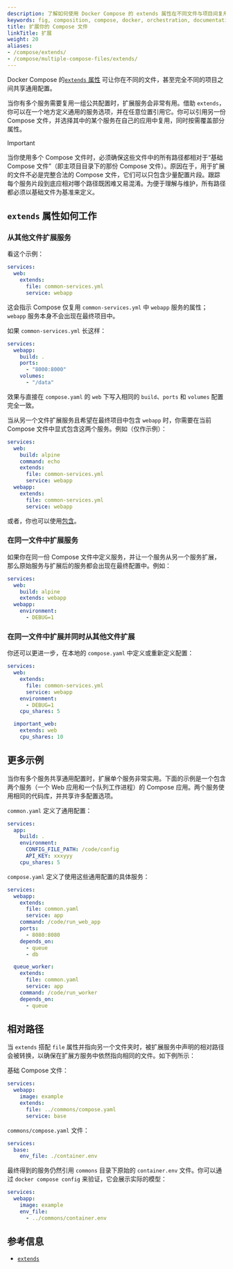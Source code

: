 ```yaml
---
description: 了解如何使用 Docker Compose 的 extends 属性在不同文件与项目间复用服务配置。
keywords: fig, composition, compose, docker, orchestration, documentation, docs, compose file modularization
title: 扩展你的 Compose 文件
linkTitle: 扩展
weight: 20
aliases:
- /compose/extends/
- /compose/multiple-compose-files/extends/
---
```


Docker Compose 的[`extends` 属性](/reference/compose-file/services.md#extends)
可让你在不同的文件，甚至完全不同的项目之间共享通用配置。

当你有多个服务需要复用一组公共配置时，扩展服务会非常有用。借助 `extends`，你可以在一个地方定义通用的服务选项，并在任意位置引用它。你可以引用另一份 Compose 文件，并选择其中的某个服务在自己的应用中复用，同时按需覆盖部分属性。

> [!IMPORTANT]
>
> 当你使用多个 Compose 文件时，必须确保这些文件中的所有路径都相对于“基础 Compose 文件”（即主项目目录下的那份 Compose 文件）。原因在于，用于扩展的文件不必是完整合法的 Compose 文件，它们可以只包含少量配置片段。跟踪每个服务片段到底应相对哪个路径既困难又易混淆。为便于理解与维护，所有路径都必须以基础文件为基准来定义。

## `extends` 属性如何工作

### 从其他文件扩展服务

看这个示例：

```yaml
services:
  web:
    extends:
      file: common-services.yml
      service: webapp
```

这会指示 Compose 仅复用 `common-services.yml` 中 `webapp` 服务的属性；`webapp` 服务本身不会出现在最终项目中。

如果 `common-services.yml` 长这样：

```yaml
services:
  webapp:
    build: .
    ports:
      - "8000:8000"
    volumes:
      - "/data"
```
效果与直接在 `compose.yaml` 的 `web` 下写入相同的 `build`、`ports` 和 `volumes` 配置完全一致。

当从另一个文件扩展服务且希望在最终项目中包含 `webapp` 时，你需要在当前 Compose 文件中显式包含这两个服务。例如（仅作示例）：

```yaml
services:
  web:
    build: alpine
    command: echo
    extends:
      file: common-services.yml
      service: webapp
  webapp:
    extends:
      file: common-services.yml
      service: webapp
```

或者，你也可以使用[包含](include.md)。 

### 在同一文件中扩展服务 

如果你在同一份 Compose 文件中定义服务，并让一个服务从另一个服务扩展，那么原始服务与扩展后的服务都会出现在最终配置中。例如：

```yaml 
services:
  web:
    build: alpine
    extends: webapp
  webapp:
    environment:
      - DEBUG=1
```

### 在同一文件中扩展并同时从其他文件扩展

你还可以更进一步，在本地的 `compose.yaml` 中定义或重新定义配置：

```yaml
services:
  web:
    extends:
      file: common-services.yml
      service: webapp
    environment:
      - DEBUG=1
    cpu_shares: 5

  important_web:
    extends: web
    cpu_shares: 10
```

## 更多示例

当你有多个服务共享通用配置时，扩展单个服务非常实用。下面的示例是一个包含两个服务（一个 Web 应用和一个队列工作进程）的 Compose 应用。两个服务使用相同的代码库，并共享许多配置选项。

`common.yaml` 定义了通用配置：

```yaml
services:
  app:
    build: .
    environment:
      CONFIG_FILE_PATH: /code/config
      API_KEY: xxxyyy
    cpu_shares: 5
```

`compose.yaml` 定义了使用这些通用配置的具体服务：

```yaml
services:
  webapp:
    extends:
      file: common.yaml
      service: app
    command: /code/run_web_app
    ports:
      - 8080:8080
    depends_on:
      - queue
      - db

  queue_worker:
    extends:
      file: common.yaml
      service: app
    command: /code/run_worker
    depends_on:
      - queue
```

## 相对路径

当 `extends` 搭配 `file` 属性并指向另一个文件夹时，被扩展服务中声明的相对路径会被转换，以确保在扩展方服务中依然指向相同的文件。如下例所示：

基础 Compose 文件：
```yaml
services:
  webapp:
    image: example
    extends:
      file: ../commons/compose.yaml
      service: base
```

`commons/compose.yaml` 文件：
```yaml
services:
  base:
    env_file: ./container.env
```

最终得到的服务仍然引用 `commons` 目录下原始的 `container.env` 文件。你可以通过 `docker compose config` 来验证，它会展示实际的模型：
```yaml
services:
  webapp:
    image: example
    env_file: 
      - ../commons/container.env
```

## 参考信息

- [`extends`](/reference/compose-file/services.md#extends)
